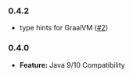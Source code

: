 ### 0.4.2

- type hints for GraalVM ([#2](https://github.com/martinklepsch/clj-http-lite/pull/2))

### 0.4.0

- **Feature:** Java 9/10 Compatibility
